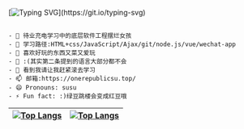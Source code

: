 


[![Typing SVG](https://readme-typing-svg.herokuapp.com/?lines=console.log(%22Hello%2C%20World!%22);温柔仅供参考,一切请以生气时间为准)](https://git.io/typing-svg)

```text

- 🔭 待业充电学习中的底层软件工程摆烂女孩
- 🌱 学习路径:HTML+css/JavaScript/Ajax/git/node.js/vue/wechat-app
- 👯 喜欢好玩的东西又菜又爱玩
- 🤔 :(其实第二条提到的语言大部分都不会
- 💬 看到我请让我赶紧滚去学习
- 📫 邮箱:https://onerepublicsu.top/
- 😄 Pronouns: susu
- ⚡ Fun fact: :)绿豆跳楼会变成红豆哦
```



[![Top Langs](https://github-readme-stats.vercel.app/api/top-langs/?username=OneRepublicSu&show_icons=true&count_private=true&theme=gotham)](https://github.com/OneRepublicSu/github-readme-stats) |  [![Top Langs](https://activity-graph.herokuapp.com/graph?username=OneRepublicSu&theme=xcode)](https://github.com/OneRepublicSu/github-readme-stats)
:-------------------------:|:-------------------------:
